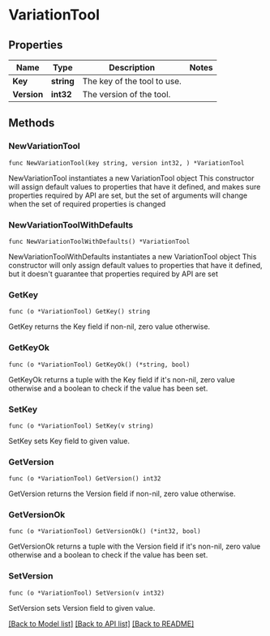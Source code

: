 # VariationTool

## Properties

Name | Type | Description | Notes
------------ | ------------- | ------------- | -------------
**Key** | **string** | The key of the tool to use. | 
**Version** | **int32** | The version of the tool. | 

## Methods

### NewVariationTool

`func NewVariationTool(key string, version int32, ) *VariationTool`

NewVariationTool instantiates a new VariationTool object
This constructor will assign default values to properties that have it defined,
and makes sure properties required by API are set, but the set of arguments
will change when the set of required properties is changed

### NewVariationToolWithDefaults

`func NewVariationToolWithDefaults() *VariationTool`

NewVariationToolWithDefaults instantiates a new VariationTool object
This constructor will only assign default values to properties that have it defined,
but it doesn't guarantee that properties required by API are set

### GetKey

`func (o *VariationTool) GetKey() string`

GetKey returns the Key field if non-nil, zero value otherwise.

### GetKeyOk

`func (o *VariationTool) GetKeyOk() (*string, bool)`

GetKeyOk returns a tuple with the Key field if it's non-nil, zero value otherwise
and a boolean to check if the value has been set.

### SetKey

`func (o *VariationTool) SetKey(v string)`

SetKey sets Key field to given value.


### GetVersion

`func (o *VariationTool) GetVersion() int32`

GetVersion returns the Version field if non-nil, zero value otherwise.

### GetVersionOk

`func (o *VariationTool) GetVersionOk() (*int32, bool)`

GetVersionOk returns a tuple with the Version field if it's non-nil, zero value otherwise
and a boolean to check if the value has been set.

### SetVersion

`func (o *VariationTool) SetVersion(v int32)`

SetVersion sets Version field to given value.



[[Back to Model list]](../README.md#documentation-for-models) [[Back to API list]](../README.md#documentation-for-api-endpoints) [[Back to README]](../README.md)



